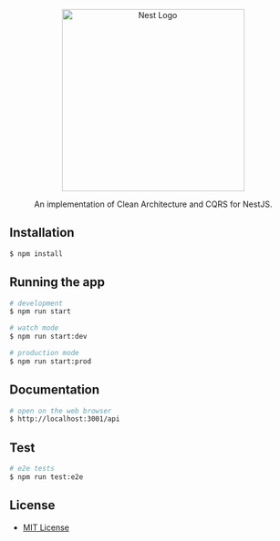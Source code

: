 <p align="center">
  <a href="http://nestjs.com/" target="blank"><img src="https://nestjs.com/img/logo_text.svg" width="320" alt="Nest Logo" /></a>
</p>

[circleci-image]: https://img.shields.io/circleci/build/github/nestjs/nest/master?token=abc123def456
[circleci-url]: https://circleci.com/gh/nestjs/nest

<p align="center">An implementation of Clean Architecture and CQRS for NestJS.</p>

## Installation

```bash
$ npm install
```

## Running the app

```bash
# development
$ npm run start

# watch mode
$ npm run start:dev

# production mode
$ npm run start:prod
```

## Documentation

```bash
# open on the web browser
$ http://localhost:3001/api
```

## Test

```bash
# e2e tests
$ npm run test:e2e
```

## License

- [MIT License](https://github.com/canccevik/nestjs-clean-architecture/blob/main/LICENSE.md)
